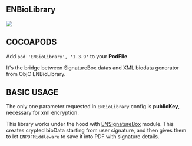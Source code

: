 ## ENBioLibrary

![](https://badgen.net/badge/stable/1.3.9/blue)

## COCOAPODS

Add `pod 'ENBioLibrary', '1.3.9'` to your **PodFile**

It's the bridge between SignatureBox datas and XML biodata generator from ObjC ENBioLibrary.

## BASIC USAGE

The only one parameter requested in `ENBioLibrary` config is **publicKey**, necessary for xml encryption.

This library works under the hood with [ENSignatureBox](../ENSignatureBox/README.md) module. This creates crypted bioData starting from user signature, and then gives them to let `ENPDFMiddleware` to save it into PDF with signature details.
